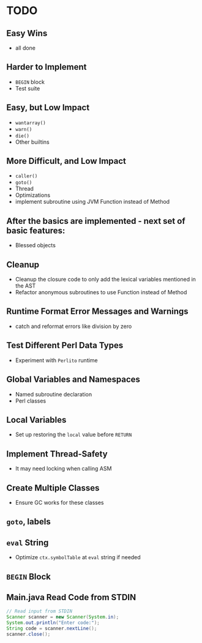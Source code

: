 # TODO

## Easy Wins
- all done

## Harder to Implement
- `BEGIN` block
- Test suite

## Easy, but Low Impact
- `wantarray()`
- `warn()`
- `die()`
- Other builtins

## More Difficult, and Low Impact
- `caller()`
- `goto()`
- Thread
- Optimizations
- implement subroutine using JVM Function instead of Method

## After the basics are implemented - next set of basic features:
- Blessed objects

## Cleanup
- Cleanup the closure code to only add the lexical variables mentioned in the AST
- Refactor anonymous subroutines to use Function instead of Method

## Runtime Format Error Messages and Warnings
- catch and reformat errors like division by zero

## Test Different Perl Data Types
- Experiment with `Perlito` runtime

## Global Variables and Namespaces
- Named subroutine declaration
- Perl classes

## Local Variables
- Set up restoring the `local` value before `RETURN`

## Implement Thread-Safety
- It may need locking when calling ASM

## Create Multiple Classes
- Ensure GC works for these classes

## `goto`, labels

## `eval` String
- Optimize `ctx.symbolTable` at `eval` string if needed

## `BEGIN` Block

## Main.java Read Code from STDIN
```java
// Read input from STDIN
Scanner scanner = new Scanner(System.in);
System.out.println("Enter code:");
String code = scanner.nextLine();
scanner.close();
```


